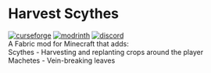# Harvest Scythes

[![curseforge](https://cf.way2muchnoise.eu/412225.svg?badge_style=for_the_badge)](https://www.curseforge.com/minecraft/mc-mods/harvest-scythes)
[![modrinth](https://img.shields.io/modrinth/dt/harvest-scythes?color=00AF5C&label=Modrinth&logo=modrinth&style=for-the-badge)](https://modrinth.com/mod/harvest-scythes)
[![discord](https://img.shields.io/discord/760524772189798431?label=wraith%20coding%20sesh&logo=discord&logoColor=white&color=5662f6&style=for-the-badge)](https://discord.gg/zFHWx42VXU)\
A Fabric mod for Minecraft that adds:\
Scythes - Harvesting and replanting crops around the player\
Machetes - Vein-breaking leaves
